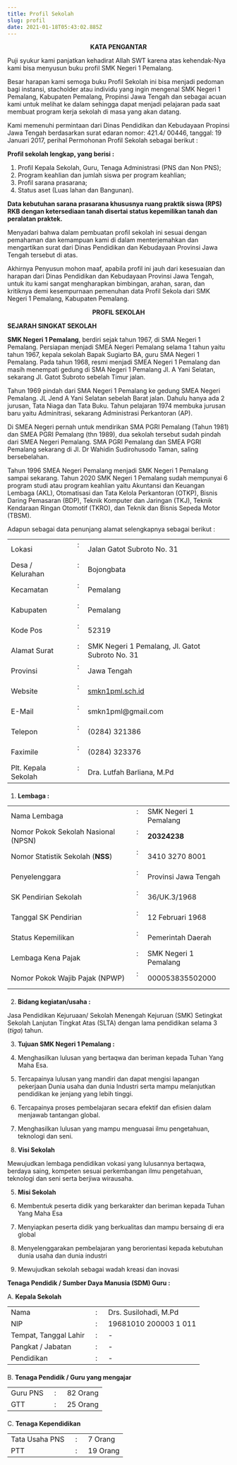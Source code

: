 ```yaml
---
title: Profil Sekolah
slug: profil
date: 2021-01-18T05:43:02.885Z
---
```

<p><center><b>KATA PENGANTAR</b></center></p>

Puji syukur kami panjatkan kehadirat Allah SWT karena atas kehendak-Nya kami bisa menyusun buku profil SMK Negeri 1 Pemalang.

Besar harapan kami semoga buku Profil Sekolah ini bisa menjadi pedoman bagi instansi, stacholder atau individu yang ingin mengenal SMK Negeri  1 Pemalang, Kabupaten Pemalang, Propinsi Jawa Tengah dan sebagai acuan kami untuk melihat ke dalam sehingga dapat menjadi pelajaran pada saat membuat program kerja sekolah di masa yang akan datang.

Kami memenuhi permintaan dari Dinas Pendidikan dan Kebudayaan Propinsi Jawa Tengah berdasarkan surat edaran nomor: 421.4/ 00446, tanggal: 19 Januari 2017, perihal Permohonan Profil Sekolah sebagai berikut :

**Profil sekolah lengkap, yang berisi :**

1. Profil Kepala Sekolah, Guru, Tenaga Administrasi (PNS dan Non PNS);
2. Program keahlian dan jumlah siswa per program keahlian;
3. Profil sarana prasarana;
4. Status aset (Luas lahan dan Bangunan).

**Data kebutuhan sarana prasarana khususnya ruang praktik siswa (RPS) RKB dengan ketersediaan tanah disertai status kepemilikan tanah dan peralatan praktek.**

Menyadari bahwa dalam pembuatan profil sekolah ini sesuai dengan pemahaman dan kemampuan kami di dalam menterjemahkan dan mengartikan surat dari Dinas Pendidikan dan Kebudayaan Provinsi Jawa Tengah tersebut di atas.

Akhirnya Penyusun mohon maaf, apabila profil ini jauh dari kesesuaian dan harapan dari Dinas Pendidikan dan Kebudayaan Provinsi Jawa Tengah, untuk itu kami sangat mengharapkan bimbingan, arahan, saran, dan kritiknya demi kesempurnaan pemenuhan data Profil Sekola dari SMK Negeri 1 Pemalang, Kabupaten Pemalang.

<p><center><b>PROFIL SEKOLAH</b></center></p>

**SEJARAH  SINGKAT  SEKOLAH**

**SMK Negeri 1 Pemalang**, berdiri sejak tahun 1967, di SMA Negeri 1 Pemalang. Persiapan menjadi SMEA Negeri Pemalang selama 1 tahun yaitu tahun 1967, kepala sekolah Bapak Sugiarto BA, guru SMA Negeri 1 Pemalang. Pada tahun 1968, resmi menjadi SMEA Negeri 1 Pemalang dan masih menempati gedung di SMA Negeri 1 Pemalang Jl. A Yani Selatan, sekarang Jl. Gatot Subroto sebelah Timur jalan.

Tahun 1969 pindah dari SMA Negeri 1 Pemalang ke gedung SMEA Negeri Pemalang. JL Jend A Yani Selatan sebelah Barat jalan. Dahulu hanya ada 2 jurusan, Tata Niaga dan Tata Buku. Tahun pelajaran 1974 membuka jurusan baru yaitu Adminitrasi, sekarang Administrasi Perkantoran (AP).

Di SMEA Negeri pernah untuk mendirikan SMA PGRI Pemalang (Tahun 1981) dan SMEA PGRI Pemalang (thn 1989), dua sekolah tersebut sudah pindah dari SMEA Negeri Pemalang. SMA PGRI Pemalang dan SMEA PGRI Pemalang sekarang di Jl. Dr Wahidin Sudirohusodo Taman, saling bersebelahan.

Tahun 1996 SMEA Negeri Pemalang menjadi SMK Negeri 1 Pemalang sampai sekarang. Tahun 2020 SMK Negeri 1 Pemalang sudah mempunyai 6 program studi atau program keahlian yaitu Akuntansi dan Keuangan Lembaga (AKL), Otomatisasi dan Tata Kelola Perkantoran (OTKP), Bisnis Daring Pemasaran (BDP), Teknik Komputer dan Jaringan (TKJ), Teknik Kendaraan Ringan Otomotif (TKRO), dan Teknik dan Bisnis Sepeda Motor (TBSM).

Adapun sebagai data penunjang alamat selengkapnya sebagai berikut :

<table style="margin-bottom: 20px;margin-top: 0;">
    <tr>
        <td>Lokasi</td>
        <td>&nbsp; : &nbsp;</td>
        <td>Jalan Gatot Subroto No. 31</td>
    </tr>
    <tr>
        <td>Desa / Kelurahan</td>
        <td>&nbsp; : &nbsp;</td>
        <td>Bojongbata</td>
    </tr>
    <tr>
        <td>Kecamatan</td>
        <td>&nbsp; : &nbsp;</td>
        <td>Pemalang</td>
    </tr>
    <tr>
        <td>Kabupaten</td>
        <td>&nbsp; : &nbsp;</td>
        <td>Pemalang</td>
    </tr>
    <tr>
        <td>Kode Pos</td>
        <td>&nbsp; : &nbsp;</td>
        <td>52319</td>
    </tr>
    <tr>
        <td>Alamat Surat</td>
        <td>&nbsp; : &nbsp;</td>
        <td>SMK Negeri 1 Pemalang, Jl. Gatot Subroto No. 31</td>
    </tr>
    <tr>
        <td>Provinsi</td>
        <td>&nbsp; : &nbsp;</td>
        <td>Jawa Tengah</td>
    </tr>
    <tr>
        <td>Website</td>
        <td>&nbsp; : &nbsp;</td>
        <td><a href="https://smkn1pml.sch.id" target="_blank">smkn1pml.sch.id</a></td>
    </tr>
    <tr>
        <td>E-Mail</td>
        <td>&nbsp; : &nbsp;</td>
        <td>smkn1pml@gmail.com</td>
    </tr>
    <tr>
        <td>Telepon</td>
		<td>&nbsp; : &nbsp;</td>
        <td>(0284) 321386</td>
    </tr>
    <tr>
        <td>Faximile</td>
		<td>&nbsp; : &nbsp;</td>
        <td>(0284) 323376</td>
    </tr>
    <tr>
        <td>Plt. Kepala Sekolah</td>
        <td>&nbsp; : &nbsp;</td>
        <td>Dra. Lutfah Barliana, M.Pd</td>
    </tr>
</table>

1. <b>Lembaga :</b>

<table style="margin-bottom: 20px;margin-top: 0;">
    <tr>
        <td>Nama Lembaga</td>
        <td>&nbsp; : &nbsp;</td>
        <td>SMK Negeri 1 Pemalang</td>
    </tr>
    <tr>
        <td>Nomor Pokok Sekolah Nasional (NPSN)</td>
		<td>&nbsp; : &nbsp;</td>
        <td><b>20324238</b></td>
    </tr>
    <tr>
        <td>Nomor Statistik Sekolah (<b>NSS</b>)</td>
        <td>&nbsp; : &nbsp;</td>
        <td>3410 3270 8001</td>
    </tr>
    <tr>
        <td>Penyelenggara</td>
        <td>&nbsp; : &nbsp;</td>
        <td>Provinsi Jawa Tengah</td>
    </tr>
    <tr>
        <td>SK Pendirian Sekolah</td>
        <td>&nbsp; : &nbsp;</td>
        <td>36/UK.3/1968</td>
    </tr>
    <tr>
        <td>Tanggal SK Pendirian</td>
        <td>&nbsp; : &nbsp;</td>
        <td>12 Februari 1968</td>
    </tr>
    <tr>
        <td>Status Kepemilikan</td>
        <td>&nbsp; : &nbsp;</td>
        <td>Pemerintah Daerah</td>
    </tr>
    <tr>
        <td>Lembaga Kena Pajak</td>
        <td>&nbsp; : &nbsp;</td>
        <td>SMK Negeri 1 Pemalang</td>
    </tr>
    <tr>
        <td>Nomor Pokok Wajib Pajak (NPWP)</td>
        <td>&nbsp; : &nbsp;</td>
        <td>000053835502000</td>
    </tr>
</table>

2. <b>Bidang kegiatan/usaha :</b>

Jasa Pendidikan Kejuruaan/ Sekolah Menengah Kejuruan (SMK) Setingkat Sekolah Lanjutan Tingkat Atas (SLTA) dengan lama pendidikan selama 3 (*tiga*) tahun.

3. <b>Tujuan SMK Negeri 1 Pemalang :</b>

1. Menghasilkan lulusan yang bertaqwa dan beriman kepada Tuhan Yang Maha Esa.
2. Tercapainya lulusan yang mandiri dan dapat mengisi lapangan pekerjaan Dunia usaha dan dunia Industri serta mampu melanjutkan pendidikan ke jenjang yang lebih tinggi.
3. Tercapainya proses pembelajaran secara efektif dan efisien dalam menjawab tantangan global.
4. Menghasilkan lulusan yang mampu menguasai ilmu pengetahuan, teknologi dan seni.

4. <b>Visi Sekolah</b>

Mewujudkan lembaga pendidikan vokasi yang lulusannya bertaqwa, berdaya saing, kompeten sesuai perkembangan ilmu pengetahuan, teknologi dan seni serta berjiwa wirausaha.

5. <b>Misi Sekolah</b>

1. Membentuk peserta didik yang berkarakter dan beriman kepada Tuhan Yang Maha Esa
2. Menyiapkan peserta didik yang berkualitas dan mampu bersaing di era global
3. Menyelenggarakan pembelajaran yang berorientasi kepada kebutuhan dunia usaha dan dunia industri
4. Mewujudkan sekolah sebagai wadah kreasi dan inovasi

**Tenaga Pendidik / Sumber Daya Manusia (SDM) Guru :**

A. <b>Kepala Sekolah</b>

<table style="margin-bottom: 20px;margin-top: 0;">
    <tr>
        <td>Nama</td>
        <td>&nbsp; : &nbsp;</td>
        <td>Drs. Susilohadi, M.Pd</td>
    </tr>
    <tr>
        <td>NIP</td>
        <td>&nbsp; : &nbsp;</td>
        <td>19681010 200003 1 011</td>
    </tr>
    <tr>
        <td>Tempat, Tanggal Lahir</td>
        <td>&nbsp; : &nbsp;</td>
        <td>-</td>
    </tr>
    <tr>
        <td>Pangkat / Jabatan</td>
        <td>&nbsp; : &nbsp;</td>
        <td>-</td>
    </tr>
    <tr>
        <td>Pendidikan</td>
        <td>&nbsp; : &nbsp;</td>
        <td>-</td>
    </tr>
</table>

B. <b>Tenaga Pendidik / Guru yang mengajar</b>

<table style="margin-bottom: 20px;margin-top: 0;">
    <tr>
        <td>Guru PNS</td>
        <td>&nbsp; : &nbsp;</td>
        <td>82 Orang</td>
    </tr>
    <tr>
        <td>GTT</td>
        <td>&nbsp; : &nbsp;</td>
        <td>25 Orang</td>
    </tr>
</table>

C. <b>Tenaga Kependidikan</b>

<table style="margin-bottom: 20px;margin-top: 0;">
    <tr>
        <td>Tata Usaha PNS</td>
        <td>&nbsp; : &nbsp;</td>
        <td>7 Orang</td>
    </tr>
    <tr>
        <td>PTT</td>
        <td>&nbsp; : &nbsp;</td>
        <td>19 Orang</td>
    </tr>
</table>